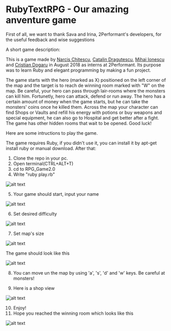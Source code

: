 # RubyTextRPG - Our amazing anventure game

First of all, we want to thank Sava and Irina, 2Performant's developers, for the useful feedback and wise suggestions

A short game description: 

This is a game made by [Narcis Chitescu](https://github.com/narcisgiorgianchitescu), [Catalin Dragutescu](https://github.com/catalindrg), [Mihai Ionescu](https://github.com/Mihai23I) and [Cristian Dogaru](https://github.com/Versatyl) in August 2018 as interns at 2Performant. Its purpose was to learn Ruby and elegant programming by making a fun project.

The game starts with the hero (marked as X) positioned on the left corner of the map and the target is to reach de winning room marked with "W" on the map.
Be careful, your hero can pass through lair-rooms where the monsters can kill him. Fortunetly, hero can attack, defend or run away.
The hero has a certain amount of money when the game starts, but he can take the monsters' coins once he killed them.
Across the map your character can find Shops or Vaults and refill his energy with potions or buy weapons and special equipment, he can also go to Hospital and get better after a fight. 
The game has other hidden rooms that wait to be opened. Good luck! 

Here are some intructions to play the game.

The game requires Ruby, if you didn't use it, you can install it by apt-get install ruby or manual download.
After that:

1. Clone the repo in your pc.
2. Open terminal(CTRL+ALT+T)
3. cd to RPG_Game2.0
4. Write "ruby play.rb" 

![alt text](https://github.com/narcisgiorgianchitescu/RPG_Game2.0/blob/master/utilities/photos/helper.png)

5. Your game should start, input your name 

![alt text](https://github.com/narcisgiorgianchitescu/RPG_Game2.0/blob/master/utilities/photos/name.png)

6. Set desired difficulty

![alt text](https://github.com/narcisgiorgianchitescu/RPG_Game2.0/blob/master/utilities/photos/diff.png)

7. Set map's size

![alt text](https://github.com/narcisgiorgianchitescu/RPG_Game2.0/blob/master/utilities/photos/mapsize.png )

The game should look like this 

![alt text](https://github.com/narcisgiorgianchitescu/RPG_Game2.0/blob/master/utilities/photos/gameview.png)

8. You can move un the map by using 'a', 's', 'd' and 'w' keys. Be careful at monsters! 

9. Here is a shop view

![alt text](https://github.com/narcisgiorgianchitescu/RPG_Game2.0/blob/master/utilities/photos/shop.png) 

10. Enjoy! 
11. Hope you reached the winning room which looks like this 

![alt text](https://github.com/narcisgiorgianchitescu/RPG_Game2.0/blob/master/utilities/photos/endgame.png) 
